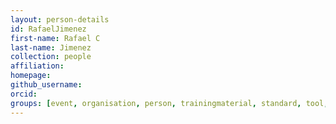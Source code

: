 ```yaml
---
layout: person-details
id: RafaelJimenez
first-name: Rafael C
last-name: Jimenez
collection: people
affiliation:
homepage:
github_username:
orcid:
groups: [event, organisation, person, trainingmaterial, standard, tool, community, data, datarepositories]
---
```

